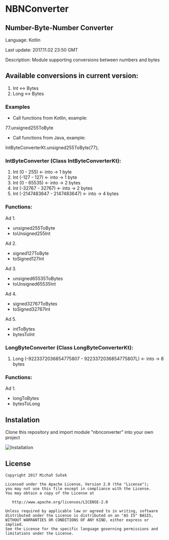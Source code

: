 # NBNConverter
## Number-Byte-Number Converter

Language: Kotlin

Last update: 2017.11.02 23:50 GMT

Description: Module supporting conversions between numbers and bytes


## Available conversions in current version:

1. Int <-> Bytes
2. Long <-> Bytes

### Examples

- Call functions from Kotlin, example:

77.unsigned255ToByte

- Call functions from Java, example:

IntByteConverterKt.unsigned255ToByte(77);

### IntByteConverter (Class IntByteConverterKt):

1. Int (0 - 255) <- into ->  1 byte
2. Int (-127 - 127)  <- into ->  1 byte
3. Int (0 - 65535) <- into ->  2 bytes
4. Int (-32767 - 32767)  <- into ->  2 bytes
5. Int (-2147483647 - 2147483647)  <- into ->  4 bytes


### Functions:
Ad 1. 
 - unsigned255ToByte
 - toUnsigned255Int
 
Ad 2. 
 - signed127ToByte
 - toSigned127Int
 
Ad 3. 
 - unsigned65535ToBytes
 - toUnsigned65535Int
 
Ad 4. 
 - signed32767ToBytes
 - toSigned32767Int
 
Ad 5. 
 - intToBytes
 - bytesToInt
 
 
 ### LongByteConverter (Class LongByteConverterKt):

1. Long (-9223372036854775807 - 9223372036854775807L) <- into ->  8 bytes 


### Functions:
Ad 1. 
 - longToBytes
 - bytesToLong
 
 
## Instalation
Clone this repository and import module "nbnconverter" into your own project

![Installation](https://i.imgur.com/7ggfdn2.png)


## License
```
Copyright 2017 Michał Sułek

Licensed under the Apache License, Version 2.0 (the "License");
you may not use this file except in compliance with the License.
You may obtain a copy of the License at

   http://www.apache.org/licenses/LICENSE-2.0

Unless required by applicable law or agreed to in writing, software
distributed under the License is distributed on an "AS IS" BASIS,
WITHOUT WARRANTIES OR CONDITIONS OF ANY KIND, either express or implied.
See the License for the specific language governing permissions and
limitations under the License.
```
